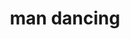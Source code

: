 ---
layout: people&body
title: man dancing
emoji: man_dancing
permalink: 🕺.html
image: assets/img/3moji/man_dancing.png
---